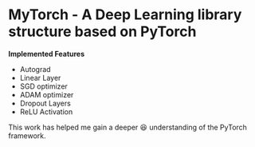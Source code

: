 # MyTorch - A Deep Learning library structure based on PyTorch 
**Implemented Features**
* Autograd
* Linear Layer 
* SGD optimizer
* ADAM optimizer
* Dropout Layers
* ReLU Activation

This work has helped me gain a deeper :laughing: understanding of the PyTorch framework.  
